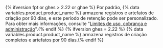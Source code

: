 {% ifversion fpt or ghes > 2.22 or ghae %} Por padrão, {% data variables.product.product_name %} armazena registros e artefatos de criação por 90 dias, e este período de retenção pode ser personalizado. Para obter mais informações, consulte "[Limites de uso, cobrança e administração](/actions/reference/usage-limits-billing-and-administration#artifact-and-log-retention-policy)".{% endif %}
{% ifversion ghes = 2.22 %} {% data variables.product.product_name %} armazena registros de criação completos e artefatos por 90 dias.{% endif %}

